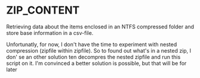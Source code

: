 # ZIP_CONTENT
Retrieving data about the items enclosed in an NTFS compressed folder and store base information in a csv-file.

Unfortunatly, for now, I don't have the time to experiment with nested compression (zipfile within zipfile). So to found out what's in a nested zip, I don' se an other solution ten decompres the nested zipfile and run this script on it. I'm convinced a better solution is possible, but that will be for later

